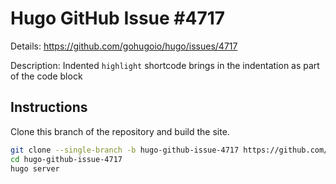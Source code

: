 # Hugo GitHub Issue #4717

Details: <https://github.com/gohugoio/hugo/issues/4717>

Description: Indented `highlight` shortcode brings in the indentation as part of the code block

## Instructions

Clone this branch of the repository and build the site.

```bash
git clone --single-branch -b hugo-github-issue-4717 https://github.com/jmooring/hugo-testing hugo-github-issue-4717
cd hugo-github-issue-4717
hugo server
```
